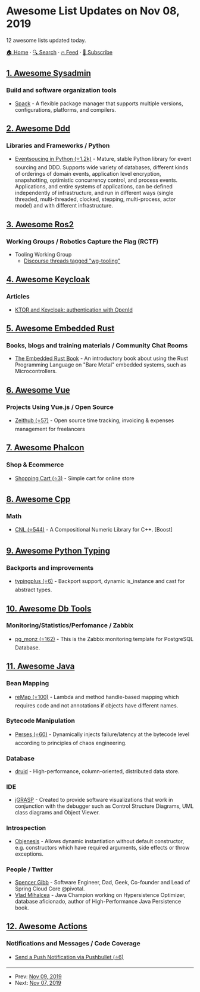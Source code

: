 # Awesome List Updates on Nov 08, 2019

12 awesome lists updated today.

[🏠 Home](/README.md) · [🔍 Search](https://test.trackawesomelist.com/search/) · [🔥 Feed](https://test.trackawesomelist.com/feed.xml) · [📮 Subscribe](https://trackawesomelist.us17.list-manage.com/subscribe?u=d2f0117aa829c83a63ec63c2f&id=36a103854c)



## [1. Awesome Sysadmin](/content/awesome-foss/awesome-sysadmin/README.md)

### Build and software organization tools

*   [Spack](https://spack.io/) - A flexible package manager that supports multiple versions, configurations, platforms, and compilers.

## [2. Awesome Ddd](/content/heynickc/awesome-ddd/README.md)

### Libraries and Frameworks / Python

*   [Eventsoucing in Python (⭐1.2k)](https://github.com/johnbywater/eventsourcing) - Mature, stable Python library for event sourcing and DDD. Supports wide variety of databases, different kinds of orderings of domain events, application level encryption, snapshotting, optimistic concurrency control, and process events. Applications, and entire systems of applications, can be defined independently of infrastructure, and run in different ways (single threaded, multi-threaded, clocked, stepping, multi-process, actor model) and with different infrastructure.

## [3. Awesome Ros2](/content/fkromer/awesome-ros2/README.md)

### Working Groups / Robotics Capture the Flag (RCTF)

*   Tooling Working Group
    *   [Discourse threads tagged "wg-tooling"](https://discourse.ros.org/tags/wg-tooling)

## [4. Awesome Keycloak](/content/thomasdarimont/awesome-keycloak/README.md)

### Articles

*   [KTOR and Keycloak: authentication with OpenId](https://medium.com/slickteam/ktor-and-keycloak-authentication-with-openid-ecd415d7a62e)

## [5. Awesome Embedded Rust](/content/rust-embedded/awesome-embedded-rust/README.md)

### Books, blogs and training materials / Community Chat Rooms

*   [The Embedded Rust Book](https://rust-embedded.github.io/book/) - An introductory book about using the Rust Programming Language on "Bare Metal" embedded systems, such as Microcontrollers.

## [6. Awesome Vue](/content/vuejs/awesome-vue/README.md)

### Projects Using Vue.js / Open Source

*   [Zeithub (⭐57)](https://github.com/m0g/zeithub) - Open source time tracking, invoicing & expenses management for freelancers

## [7. Awesome Phalcon](/content/phalcon/awesome-phalcon/README.md)

### Shop & Ecommerce

*   [Shopping Cart (⭐3)](https://github.com/sinbadxiii/phalcon-cart) - Simple cart for online store

## [8. Awesome Cpp](/content/fffaraz/awesome-cpp/README.md)

### Math

*   [CNL (⭐544)](https://github.com/johnmcfarlane/cnl/) - A Compositional Numeric Library for C++. \[Boost]

## [9. Awesome Python Typing](/content/typeddjango/awesome-python-typing/README.md)

### Backports and improvements

*   [typingplus (⭐6)](https://github.com/contains-io/typingplus/) - Backport support, dynamic is\_instance and cast for abstract types.

## [10. Awesome Db Tools](/content/mgramin/awesome-db-tools/README.md)

### Monitoring/Statistics/Perfomance / Zabbix

*   [pg\_monz (⭐162)](https://github.com/pg-monz/pg_monz) - This is the Zabbix monitoring template for PostgreSQL Database.

## [11. Awesome Java](/content/akullpp/awesome-java/README.md)

### Bean Mapping

*   [reMap (⭐100)](https://github.com/remondis-it/remap) - Lambda and method handle-based mapping which requires code and not annotations if objects have different names.

### Bytecode Manipulation

*   [Perses (⭐60)](https://github.com/nicolasmanic/perses) - Dynamically injects failure/latency at the bytecode level according to principles of chaos engineering.

### Database

*   [druid](https://druid.apache.org) - High-performance, column-oriented, distributed data store.

### IDE

*   [jGRASP](https://www.jgrasp.org) - Created to provide software visualizations that work in conjunction with the debugger such as Control Structure Diagrams, UML class diagrams and Object Viewer.

### Introspection

*   [Objenesis](http://objenesis.org) - Allows dynamic instantiation without default constructor, e.g. constructors which have required arguments, side effects or throw exceptions.

### People / Twitter

*   [Spencer Gibb](https://twitter.com/spencerbgibb) - Software Engineer, Dad, Geek, Co-founder and Lead of Spring Cloud Core @pivotal.
*   [Vlad Mihalcea](https://twitter.com/vlad_mihalcea) - Java Champion working on Hypersistence Optimizer, database aficionado, author of High-Performance Java Persistence book.

## [12. Awesome Actions](/content/sdras/awesome-actions/README.md)

### Notifications and Messages / Code Coverage

*   [Send a Push Notification via Pushbullet (⭐6)](https://github.com/ShaunLWM/action-pushbullet)

---

- Prev: [Nov 09, 2019](/content/2019/11/09/README.md)
- Next: [Nov 07, 2019](/content/2019/11/07/README.md)